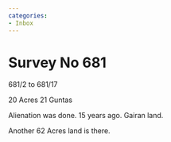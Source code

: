 ```yaml
---
categories:
- Inbox
---
```

# Survey No 681

681/2 to 681/17  
  
20 Acres 21 Guntas  
  
Alienation was done. 15 years ago. Gairan land.  
  
Another 62 Acres land is there.